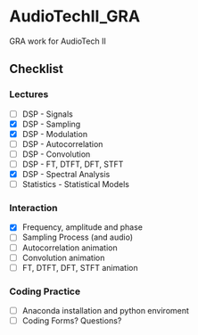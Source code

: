 # AudioTechII_GRA
GRA work for AudioTech II

## Checklist
### Lectures
- [ ] DSP - Signals
- [x] DSP - Sampling
- [x] DSP - Modulation
- [ ] DSP - Autocorrelation
- [ ] DSP - Convolution
- [ ] DSP - FT, DTFT, DFT, STFT
- [x] DSP - Spectral Analysis
- [ ] Statistics - Statistical Models

### Interaction
- [x] Frequency, amplitude and phase
- [ ] Sampling Process (and audio)
- [ ] Autocorrelation animation
- [ ] Convolution animation
- [ ] FT, DTFT, DFT, STFT animation

### Coding Practice
- [ ] Anaconda installation and python enviroment
- [ ] Coding Forms? Questions?